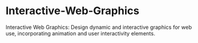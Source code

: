 # Interactive-Web-Graphics
Interactive Web Graphics: Design dynamic and interactive graphics for web use, incorporating animation and user interactivity elements.
